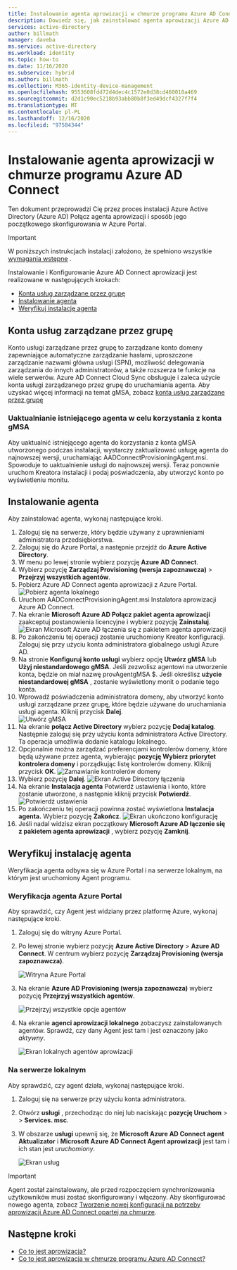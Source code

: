 ```yaml
---
title: Instalowanie agenta aprowizacji w chmurze programu Azure AD Connect
description: Dowiedz się, jak zainstalować agenta aprowizacji Azure AD Connect chmury i jak skonfigurować go w Azure Portal.
services: active-directory
author: billmath
manager: daveba
ms.service: active-directory
ms.workload: identity
ms.topic: how-to
ms.date: 11/16/2020
ms.subservice: hybrid
ms.author: billmath
ms.collection: M365-identity-device-management
ms.openlocfilehash: 9553608fdd72d4dec4c1572e0d38cd460018a469
ms.sourcegitcommit: d2d1c90ec5218b93abb80b8f3ed49dcf4327f7f4
ms.translationtype: MT
ms.contentlocale: pl-PL
ms.lasthandoff: 12/16/2020
ms.locfileid: "97584344"
---
```

# <a name="install-the-azure-ad-connect-cloud-provisioning-agent"></a>Instalowanie agenta aprowizacji w chmurze programu Azure AD Connect
Ten dokument przeprowadzi Cię przez proces instalacji Azure Active Directory (Azure AD) Połącz agenta aprowizacji i sposób jego początkowego skonfigurowania w Azure Portal.

>[!IMPORTANT]
>W poniższych instrukcjach instalacji założono, że spełniono wszystkie [wymagania wstępne](how-to-prerequisites.md) .

Instalowanie i Konfigurowanie Azure AD Connect aprowizacji jest realizowane w następujących krokach:

- [Konta usług zarządzane przez grupę](#group-managed-service-accounts) 
- [Instalowanie agenta](#install-the-agent)
- [Weryfikuj instalację agenta](#verify-agent-installation)


## <a name="group-managed-service-accounts"></a>Konta usług zarządzane przez grupę
Konto usługi zarządzane przez grupę to zarządzane konto domeny zapewniające automatyczne zarządzanie hasłami, uproszczone zarządzanie nazwami główna usługi (SPN), możliwość delegowania zarządzania do innych administratorów, a także rozszerza te funkcje na wiele serwerów.  Azure AD Connect Cloud Sync obsługuje i zaleca użycie konta usługi zarządzanego przez grupę do uruchamiania agenta.  Aby uzyskać więcej informacji na temat gMSA, zobacz [konta usług zarządzane przez grupę](/windows-server/security/group-managed-service-accounts/group-managed-service-accounts-overview) 


### <a name="upgrading-an-existing-agent-to-use-the-gmsa-account"></a>Uaktualnianie istniejącego agenta w celu korzystania z konta gMSA
Aby uaktualnić istniejącego agenta do korzystania z konta gMSA utworzonego podczas instalacji, wystarczy zaktualizować usługę agenta do najnowszej wersji, uruchamiając AADConnectProvisioningAgent.msi.  Spowoduje to uaktualnienie usługi do najnowszej wersji.  Teraz ponownie uruchom Kreatora instalacji i podaj poświadczenia, aby utworzyć konto po wyświetleniu monitu.



## <a name="install-the-agent"></a>Instalowanie agenta
Aby zainstalować agenta, wykonaj następujące kroki.

 1. Zaloguj się na serwerze, który będzie używany z uprawnieniami administratora przedsiębiorstwa.
 2. Zaloguj się do Azure Portal, a następnie przejdź do **Azure Active Directory**.
 3. W menu po lewej stronie wybierz pozycję **Azure AD Connect**.
 4. Wybierz pozycję **Zarządzaj Provisioning (wersja zapoznawcza)**  >  **Przejrzyj wszystkich agentów**.
 5. Pobierz Azure AD Connect agenta aprowizacji z Azure Portal.
   ![Pobierz agenta lokalnego](media/how-to-install/install-9.png)</br>
 6. Uruchom AADConnectProvisioningAgent.msi Instalatora aprowizacji Azure AD Connect.
 7. Na ekranie **Microsoft Azure AD Połącz pakiet agenta aprowizacji** zaakceptuj postanowienia licencyjne i wybierz pozycję **Zainstaluj**.
   ![Ekran Microsoft Azure AD łączenia się z pakietem agenta aprowizacji](media/how-to-install/install-1.png)</br>
 8. Po zakończeniu tej operacji zostanie uruchomiony Kreator konfiguracji. Zaloguj się przy użyciu konta administratora globalnego usługi Azure AD.
 9. Na stronie **Konfiguruj konto usługi** wybierz opcję **Utwórz gMSA** lub **Użyj niestandardowego gMSA**.  Jeśli zezwolisz agentowi na utworzenie konta, będzie on miał nazwę provAgentgMSA $. Jeśli określisz **użycie niestandardowej gMSA** , zostanie wyświetlony monit o podanie tego konta.
 10. Wprowadź poświadczenia administratora domeny, aby utworzyć konto usługi zarządzane przez grupę, które będzie używane do uruchamiania usługi agenta. Kliknij przycisk **Dalej**.  
   ![Utwórz gMSA](media/how-to-install/install-12.png)</br>
 11. Na ekranie **połącz Active Directory** wybierz pozycję **Dodaj katalog**. Następnie zaloguj się przy użyciu konta administratora Active Directory. Ta operacja umożliwia dodanie katalogu lokalnego. 
 12. Opcjonalnie można zarządzać preferencjami kontrolerów domeny, które będą używane przez agenta, wybierając **pozycję Wybierz priorytet kontrolera domeny** i porządkując listę kontrolerów domeny.   Kliknij przycisk **OK**.
  ![Zamawianie kontrolerów domeny](media/how-to-install/install-2a.png)</br>
 13. Wybierz pozycję **Dalej**.
  ![Ekran Active Directory łączenia](media/how-to-install/install-3a.png)</br>
 14.  Na ekranie **Instalacja agenta** Potwierdź ustawienia i konto, które zostanie utworzone, a następnie kliknij przycisk **Potwierdź**.
  ![Potwierdź ustawienia](media/how-to-install/install-11.png)</br>
 15. Po zakończeniu tej operacji powinna zostać wyświetlona **Instalacja agenta.** Wybierz pozycję **Zakończ**.
  ![Ekran ukończono konfigurację](media/how-to-install/install-4a.png)</br>
1. Jeśli nadal widzisz ekran początkowy **Microsoft Azure AD łączenie się z pakietem agenta aprowizacji** , wybierz pozycję **Zamknij**.

## <a name="verify-agent-installation"></a>Weryfikuj instalację agenta
Weryfikacja agenta odbywa się w Azure Portal i na serwerze lokalnym, na którym jest uruchomiony Agent programu.

### <a name="azure-portal-agent-verification"></a>Weryfikacja agenta Azure Portal
Aby sprawdzić, czy Agent jest widziany przez platformę Azure, wykonaj następujące kroki.

1. Zaloguj się do witryny Azure Portal.
1. Po lewej stronie wybierz pozycję **Azure Active Directory**  >  **Azure AD Connect**. W centrum wybierz pozycję **Zarządzaj Provisioning (wersja zapoznawcza)**.

   ![Witryna Azure Portal](media/how-to-install/install-6.png)</br>

1.  Na ekranie **Azure AD Provisioning (wersja zapoznawcza)** wybierz pozycję **Przejrzyj wszystkich agentów**.

    ![Przejrzyj wszystkie opcje agentów](media/how-to-install/install-7.png)</br>
 
1. Na ekranie **agenci aprowizacji lokalnego** zobaczysz zainstalowanych agentów. Sprawdź, czy dany Agent jest tam i jest oznaczony jako *aktywny*.

   ![Ekran lokalnych agentów aprowizacji](media/how-to-install/verify-1.png)</br>



### <a name="on-the-local-server"></a>Na serwerze lokalnym
Aby sprawdzić, czy agent działa, wykonaj następujące kroki.

1.  Zaloguj się na serwerze przy użyciu konta administratora.
1.  Otwórz **usługi** , przechodząc do niej lub naciskając **pozycję Uruchom**  >    >  **Services. msc**.
1.  W obszarze **usługi** upewnij się, że **Microsoft Azure AD Connect agent Aktualizator** i **Microsoft Azure AD Connect Agent aprowizacji** jest tam i ich stan jest *uruchomiony*.

    ![Ekran usług](media/how-to-install/troubleshoot-1.png)

>[!IMPORTANT]
>Agent został zainstalowany, ale przed rozpoczęciem synchronizowania użytkowników musi zostać skonfigurowany i włączony. Aby skonfigurować nowego agenta, zobacz [Tworzenie nowej konfiguracji na potrzeby aprowizacji Azure AD Connect opartej na chmurze](how-to-configure.md).




## <a name="next-steps"></a>Następne kroki 

- [Co to jest aprowizacja?](what-is-provisioning.md)
- [Co to jest aprowizacja w chmurze programu Azure AD Connect?](what-is-cloud-provisioning.md)
